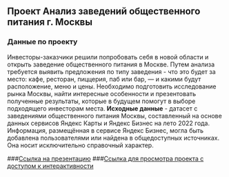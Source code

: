 ## Проект Анализ заведений общественного питания г. Москвы

### Данные по проекту
Инвесторы-заказчики решили попробовать себя в новой области и открыть заведение общественного питания в Москве. Путем анализа требуется выявить предложения по типу заведения - что это будет за место: кафе, ресторан, пиццерия, паб или бар, — и какими будут расположение, меню и цены.
Необходимо подготовить исследование рынка Москвы, найти интересные особенности и презентовать полученные результаты, которые в будущем помогут в выборе подходящего инвесторам места. 
**Исходные данные** - датасет с заведениями общественного питания Москвы, составленный на основе данных сервисов Яндекс Карты и Яндекс Бизнес на лето 2022 года. Информация, размещённая в сервисе Яндекс Бизнес, могла быть добавлена пользователями или найдена в общедоступных источниках. Она носит исключительно справочный характер. 

 ###[Ссылка на презентацию](https://disk.yandex.ru/i/NqwrMIwUEUA0jg)
 ###[Ссылка для просмотра проекта с доступом к интерактивности](https://nbviewer.org/github/ViktoriaSpb/analysis_projects/blob/42e0a2e8f5a58160da665b6ed2c991a0f0fd3121/msc_folium/msc_folium.ipynb)









